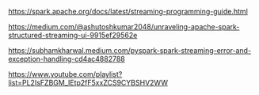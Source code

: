 https://spark.apache.org/docs/latest/streaming-programming-guide.html

https://medium.com/@ashutoshkumar2048/unraveling-apache-spark-structured-streaming-ui-9915ef29562e

https://subhamkharwal.medium.com/pyspark-spark-streaming-error-and-exception-handling-cd4ac4882788

https://www.youtube.com/playlist?list=PL2IsFZBGM_IEtp2fF5xxZCS9CYBSHV2WW
